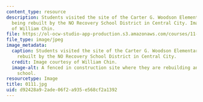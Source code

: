 ```yaml
---
content_type: resource
description: Students visited the site of the Carter G. Woodson Elementary School,
  being rebuilt by the NO Recovery School District in Central City. Image courtesy
  of William Chin.
file: https://ol-ocw-studio-app-production.s3.amazonaws.com/courses/11-027-city-to-city-comparing-researching-and-writing-about-cities-new-orleans-spring-2011/d92428a92ade06f2a935e568cf2a1392_0111.jpg
file_type: image/jpeg
image_metadata:
  caption: Students visited the site of the Carter G. Woodson Elementary School, being
    rebuilt by the NO Recovery School District in Central City.
  credit: Image courtesy of William Chin.
  image-alt: A fenced in construction site where they are rebuilding an elementary
    school.
resourcetype: Image
title: 0111.jpg
uid: d92428a9-2ade-06f2-a935-e568cf2a1392
---
```

